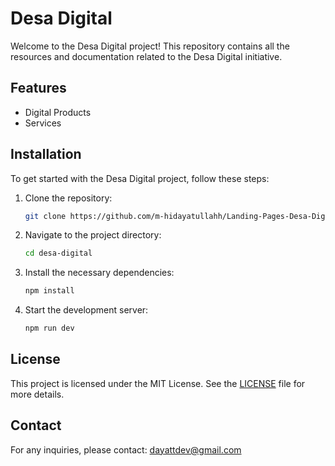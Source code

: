 # Desa Digital

Welcome to the Desa Digital project! This repository contains all the resources and documentation related to the Desa Digital initiative.

## Features

- Digital Products
- Services

## Installation

To get started with the Desa Digital project, follow these steps:

1. Clone the repository:
    ```sh
    git clone https://github.com/m-hidayatullahh/Landing-Pages-Desa-Digital-WebApps
    ```
2. Navigate to the project directory:
    ```sh
    cd desa-digital
    ```
3. Install the necessary dependencies:
    ```sh
    npm install
    ```

4. Start the development server:
    ```sh
    npm run dev
    ```

## License

This project is licensed under the MIT License. See the [LICENSE](LICENSE) file for more details.

## Contact

For any inquiries, please contact: [dayattdev@gmail.com](mailto:dayattdev@gmail.com)